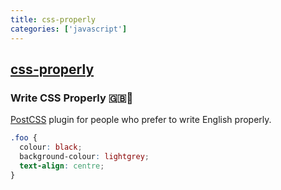 ```yaml
---
title: css-properly
categories: ['javascript']
---
```

## [css-properly](https://github.com/jevakallio/css-properly)

### Write CSS Properly 🇬🇧🧐


[PostCSS] plugin for people who prefer to write English properly.

[PostCSS]: https://github.com/postcss/postcss

```css
.foo {
  colour: black;
  background-colour: lightgrey;
  text-align: centre;
}
```
